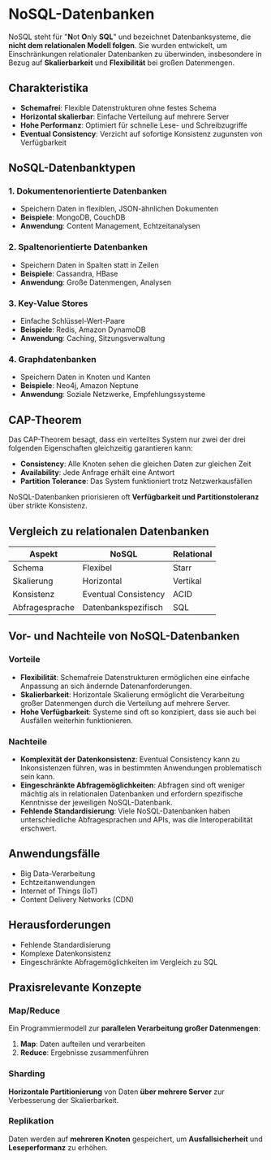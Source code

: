 # NoSQL-Datenbanken

NoSQL steht für "**N**ot **O**nly **SQL**" und bezeichnet Datenbanksysteme, die **nicht dem relationalen Modell folgen**. Sie wurden entwickelt, um Einschränkungen relationaler Datenbanken zu überwinden, insbesondere in Bezug auf **Skalierbarkeit** und **Flexibilität** bei großen Datenmengen.

## Charakteristika
- **Schemafrei**: Flexible Datenstrukturen ohne festes Schema
- **Horizontal skalierbar**: Einfache Verteilung auf mehrere Server
- **Hohe Performanz**: Optimiert für schnelle Lese- und Schreibzugriffe
- **Eventual Consistency**: Verzicht auf sofortige Konsistenz zugunsten von Verfügbarkeit

## NoSQL-Datenbanktypen

### 1. Dokumentenorientierte Datenbanken
- Speichern Daten in flexiblen, JSON-ähnlichen Dokumenten
- **Beispiele**: MongoDB, CouchDB
- **Anwendung**: Content Management, Echtzeitanalysen

### 2. Spaltenorientierte Datenbanken
- Speichern Daten in Spalten statt in Zeilen
- **Beispiele**: Cassandra, HBase
- **Anwendung**: Große Datenmengen, Analysen

### 3. Key-Value Stores
- Einfache Schlüssel-Wert-Paare
- **Beispiele**: Redis, Amazon DynamoDB
- **Anwendung**: Caching, Sitzungsverwaltung

### 4. Graphdatenbanken
- Speichern Daten in Knoten und Kanten
- **Beispiele**: Neo4j, Amazon Neptune
- **Anwendung**: Soziale Netzwerke, Empfehlungssysteme

## CAP-Theorem
Das CAP-Theorem besagt, dass ein verteiltes System nur zwei der drei folgenden Eigenschaften gleichzeitig garantieren kann:

- **Consistency**: Alle Knoten sehen die gleichen Daten zur gleichen Zeit
- **Availability**: Jede Anfrage erhält eine Antwort
- **Partition Tolerance**: Das System funktioniert trotz Netzwerkausfällen

NoSQL-Datenbanken priorisieren oft **Verfügbarkeit und Partitionstoleranz** über strikte Konsistenz.

## Vergleich zu relationalen Datenbanken

| Aspekt         | NoSQL                | Relational |
| -------------- | -------------------- | ---------- |
| Schema         | Flexibel             | Starr      |
| Skalierung     | Horizontal           | Vertikal   |
| Konsistenz     | Eventual Consistency | ACID       |
| Abfragesprache | Datenbankspezifisch  | SQL        |

## Vor- und Nachteile von NoSQL-Datenbanken

### Vorteile
- **Flexibilität**: Schemafreie Datenstrukturen ermöglichen eine einfache Anpassung an sich ändernde Datenanforderungen.
- **Skalierbarkeit**: Horizontale Skalierung ermöglicht die Verarbeitung großer Datenmengen durch die Verteilung auf mehrere Server.
- **Hohe Verfügbarkeit**: Systeme sind oft so konzipiert, dass sie auch bei Ausfällen weiterhin funktionieren.

### Nachteile
- **Komplexität der Datenkonsistenz**: Eventual Consistency kann zu Inkonsistenzen führen, was in bestimmten Anwendungen problematisch sein kann.
- **Eingeschränkte Abfragemöglichkeiten**: Abfragen sind oft weniger mächtig als in relationalen Datenbanken und erfordern spezifische Kenntnisse der jeweiligen NoSQL-Datenbank.
- **Fehlende Standardisierung**: Viele NoSQL-Datenbanken haben unterschiedliche Abfragesprachen und APIs, was die Interoperabilität erschwert.

## Anwendungsfälle
- Big Data-Verarbeitung
- Echtzeitanwendungen
- Internet of Things (IoT)
- Content Delivery Networks (CDN)

## Herausforderungen
- Fehlende Standardisierung
- Komplexe Datenkonsistenz
- Eingeschränkte Abfragemöglichkeiten im Vergleich zu SQL

## Praxisrelevante Konzepte

### Map/Reduce
Ein Programmiermodell zur **parallelen Verarbeitung großer Datenmengen**:
1. **Map**: Daten aufteilen und verarbeiten
2. **Reduce**: Ergebnisse zusammenführen

### Sharding
**Horizontale Partitionierung** von Daten **über mehrere Server** zur Verbesserung der Skalierbarkeit.

### Replikation
Daten werden auf **mehreren Knoten** gespeichert, um **Ausfallsicherheit** und **Leseperformanz** zu erhöhen.
